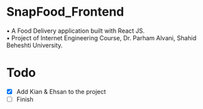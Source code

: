 # SnapFood_Frontend
• A Food Delivery application built with React JS.<br>
• Project of Internet Engineering Course, Dr. Parham Alvani, Shahid Beheshti University.
# Todo
- [X] Add Kian & Ehsan to the project
- [ ] Finish

